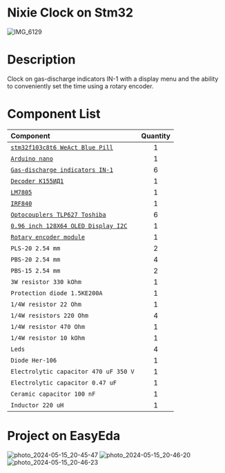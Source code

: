 # Nixie Clock on Stm32

![IMG_6129](https://github.com/Plan1x/Nixie-Clock/assets/114416461/68f45b04-168d-450d-81c9-750a2e87342e)

# Description
Clock on gas-discharge indicators IN-1 with a display menu and the ability to conveniently set the time using a rotary encoder.

# Component List

| Component | Quantity | 
| :-- | :-: | 
| [`stm32f103c8t6 WeAct Blue Pill`](https://stm32-base.org/boards/STM32F103C8T6-WeAct-Blue-Pill-Plus-Clone.html) |  1  | 
| [`Arduino nano`](https://store.arduino.cc/products/arduino-nano) | 1 | 
|[`Gas-discharge indicators IN-1`](https://www.swissnixie.com/tubes/IN1/)| 6 |
|[`Decoder K155ИД1`](https://fabacademy.org/2021/labs/bottrop/students/lars-mattern/projects/final-project/IV.%20Prototyping/2_k155id1/)| 1 |
|[`LM7805`](https://www.seeedstudio.com/blog/2019/10/30/lm7805-voltage-regulator-features-comparisons-lm317-and-more/#:~:text=The%20LM7805%20is%20a%20voltage,3%2DTerminal%20Regulators)| 1 |
|[`IRF840`](https://alltransistors.com/mosfet/transistor.php?transistor=2572)| 1 |
|[`Optocouplers TLP627 Toshiba`](https://www.allaboutcircuits.com/electronic-components/datasheet/TLP627-4%28F%29--Toshiba/)| 6 |
|[`0.96 inch 128X64 OLED Display I2C`](https://www.smart-prototyping.com/0-96-OLED-Display-IIC-New-Version) | 1 |
|[`Rotary encoder module`](https://www.tinytronics.nl/en/switches/manual-switches/rotary-encoders/rotary-encoder-module) | 1 |
|`PLS-20 2.54 mm`| 2 |
|`PBS-20 2.54 mm`| 4 |
|`PBS-15 2.54 mm`| 2 |
|`3W resistor 330 kOhm`| 1 |
|`Protection diode 1.5KE200A`| 1 |
|`1/4W resistor 22 Ohm`| 1 |
|`1/4W resistors 220 Ohm`| 4 |
|`1/4W resistor 470 Ohm`| 1 |
|`1/4W resistor 10 kOhm`| 1 |
|`Leds`| 4 |
|`Diode Her-106`| 1 |
|`Electrolytic capacitor 470 uF 350 V`| 1 |
|`Electrolytic capacitor 0.47 uF`| 1 |
|`Ceramic capacitor 100 nF`| 1 |
|`Inductor 220 uH`| 1 |

# Project on EasyEda







![photo_2024-05-15_20-45-47](https://github.com/Plan1x/Nixie-Clock/assets/114416461/8ef877aa-03d6-48f7-aa21-37d86a883bb0)
![photo_2024-05-15_20-46-20](https://github.com/Plan1x/Nixie-Clock/assets/114416461/ea606b9d-341f-4725-97be-287e10e3a602)
![photo_2024-05-15_20-46-23](https://github.com/Plan1x/Nixie-Clock/assets/114416461/ad136e3a-566c-47c8-8d84-5cc024ca7769)
